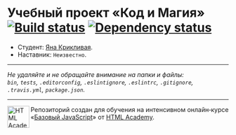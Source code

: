 # Учебный проект «Код и Магия» [![Build status][travis-image]][travis-url] [![Dependency status][dependency-image]][dependency-url]

* Студент: [Яна Крикливая](https://up.htmlacademy.ru/javascript/8/user/124052).
* Наставник: `Неизвестно`.

---

_Не удаляйте и не обращайте внимание на папки и файлы:_<br>
_`bin`, `tests`, `.editorconfig`, `.eslintignore`, `.eslintrc`, `.gitignore`, `.travis.yml`, `package.json`._

---

<a href="https://htmlacademy.ru/intensive/javascript"><img align="left" width="50" height="50" title="HTML Academy" src="https://up.htmlacademy.ru/static/img/intensive/javascript/logo-for-github.svg"></a>

Репозиторий создан для обучения на интенсивном онлайн‑курсе «[Базовый JavaScript](https://htmlacademy.ru/intensive/javascript)» от [HTML Academy](https://htmlacademy.ru).

[travis-image]: https://travis-ci.org/htmlacademy-javascript/124052-code-and-magick.svg?branch=master
[travis-url]: https://travis-ci.org/htmlacademy-javascript/124052-code-and-magick
[dependency-image]: https://david-dm.org/htmlacademy-javascript/124052-code-and-magick.svg?style=flat-square
[dependency-url]: https://david-dm.org/htmlacademy-javascript/124052-code-and-magick
